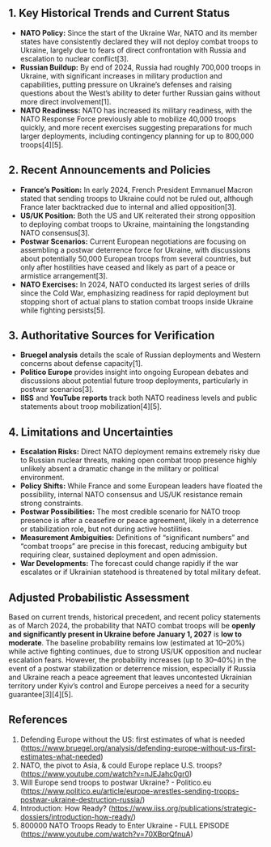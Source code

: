 ## 1. Key Historical Trends and Current Status

- **NATO Policy:** Since the start of the Ukraine War, NATO and its member states have consistently declared they will not deploy combat troops to Ukraine, largely due to fears of direct confrontation with Russia and escalation to nuclear conflict[3].
- **Russian Buildup:** By end of 2024, Russia had roughly 700,000 troops in Ukraine, with significant increases in military production and capabilities, putting pressure on Ukraine’s defenses and raising questions about the West’s ability to deter further Russian gains without more direct involvement[1].
- **NATO Readiness:** NATO has increased its military readiness, with the NATO Response Force previously able to mobilize 40,000 troops quickly, and more recent exercises suggesting preparations for much larger deployments, including contingency planning for up to 800,000 troops[4][5].

## 2. Recent Announcements and Policies

- **France’s Position:** In early 2024, French President Emmanuel Macron stated that sending troops to Ukraine could not be ruled out, although France later backtracked due to internal and allied opposition[3].
- **US/UK Position:** Both the US and UK reiterated their strong opposition to deploying combat troops to Ukraine, maintaining the longstanding NATO consensus[3].
- **Postwar Scenarios:** Current European negotiations are focusing on assembling a postwar deterrence force for Ukraine, with discussions about potentially 50,000 European troops from several countries, but only after hostilities have ceased and likely as part of a peace or armistice arrangement[3].
- **NATO Exercises:** In 2024, NATO conducted its largest series of drills since the Cold War, emphasizing readiness for rapid deployment but stopping short of actual plans to station combat troops inside Ukraine while fighting persists[5].

## 3. Authoritative Sources for Verification

- **Bruegel analysis** details the scale of Russian deployments and Western concerns about defense capacity[1].
- **Politico Europe** provides insight into ongoing European debates and discussions about potential future troop deployments, particularly in postwar scenarios[3].
- **IISS** and **YouTube reports** track both NATO readiness levels and public statements about troop mobilization[4][5].

## 4. Limitations and Uncertainties

- **Escalation Risks:** Direct NATO deployment remains extremely risky due to Russian nuclear threats, making open combat troop presence highly unlikely absent a dramatic change in the military or political environment.
- **Policy Shifts:** While France and some European leaders have floated the possibility, internal NATO consensus and US/UK resistance remain strong constraints.
- **Postwar Possibilities:** The most credible scenario for NATO troop presence is after a ceasefire or peace agreement, likely in a deterrence or stabilization role, but not during active hostilities.
- **Measurement Ambiguities:** Definitions of “significant numbers” and “combat troops” are precise in this forecast, reducing ambiguity but requiring clear, sustained deployment and open admission.
- **War Developments:** The forecast could change rapidly if the war escalates or if Ukrainian statehood is threatened by total military defeat.

## Adjusted Probabilistic Assessment

Based on current trends, historical precedent, and recent policy statements as of March 2024, the probability that NATO combat troops will be **openly and significantly present in Ukraine before January 1, 2027** is **low to moderate**. The baseline probability remains low (estimated at 10–20%) while active fighting continues, due to strong US/UK opposition and nuclear escalation fears. However, the probability increases (up to 30–40%) in the event of a postwar stabilization or deterrence mission, especially if Russia and Ukraine reach a peace agreement that leaves uncontested Ukrainian territory under Kyiv’s control and Europe perceives a need for a security guarantee[3][4][5].

## References

1. Defending Europe without the US: first estimates of what is needed (https://www.bruegel.org/analysis/defending-europe-without-us-first-estimates-what-needed)
2. NATO, the pivot to Asia, & could Europe replace U.S. troops? (https://www.youtube.com/watch?v=nJEJahc0gr0)
3. Will Europe send troops to postwar Ukraine? - Politico.eu (https://www.politico.eu/article/europe-wrestles-sending-troops-postwar-ukraine-destruction-russia/)
4. Introduction: How Ready? (https://www.iiss.org/publications/strategic-dossiers/introduction-how-ready/)
5. 800000 NATO Troops Ready to Enter Ukraine - FULL EPISODE (https://www.youtube.com/watch?v=70XBprQfnuA)